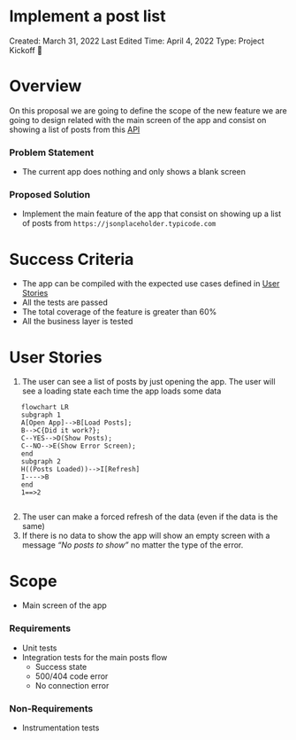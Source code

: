 # Implement a post list

Created: March 31, 2022
Last Edited Time: April 4, 2022
Type: Project Kickoff 🚀

# Overview

On this proposal we are going to define the scope of the new feature we are going to design related with the main screen of the app and consist on showing a list of posts from this [API](https://jsonplaceholder.typicode.com)

### Problem Statement

- The current app does nothing and only shows a blank screen

### Proposed Solution

- Implement the main feature of the app that consist on showing up a list of posts from `https://jsonplaceholder.typicode.com`

# Success Criteria

- The app can be compiled with the expected use cases defined in [User Stories](#user-stories)
- All the tests are passed
- The total coverage of the feature is greater than 60%
- All the business layer is tested

# User Stories

1. The user can see a list of posts by just opening the app. The user will see a loading state each time the app loads some data
```mermaid
   flowchart LR
   subgraph 1
   A[Open App]-->B[Load Posts];
   B-->C{Did it work?};
   C--YES-->D(Show Posts);
   C--NO-->E(Show Error Screen);
   end
   subgraph 2
   H((Posts Loaded))-->I[Refresh]
   I---->B
   end
   1==>2
   
```
   
   
2. The user can make a forced refresh of the data (even if the data is the same)
3. If there is no data to show the app will show an empty screen with a message *“No posts to show”* no matter the type of the error.

# Scope

- Main screen of the app

### Requirements

- Unit tests
- Integration tests for the main posts flow
    - Success state
    - 500/404 code error
    - No connection error

### Non-Requirements

- Instrumentation tests
